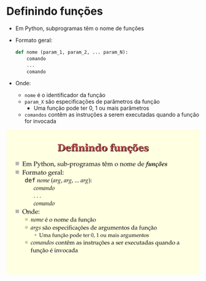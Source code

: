 # Definindo funções

- Em Python, sub­programas têm o nome de funções
- Formato geral:
  
  ```python
  def nome (param_1, param_2, ... param_N):
      comando
      ...
      comando
   ```

- Onde:
   - `nome` é o identificador da função
   - `param_X` são especificações de parâmetros da função
      - Uma função pode ter 0, 1 ou mais parâmetros
   - `comandos` contêm as instruções a serem executadas quando a função for invocada


![Slide 04](images/page-04.png)

